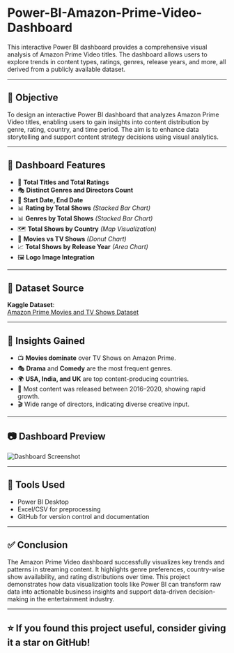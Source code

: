 # Power-BI-Amazon-Prime-Video-Dashboard
This interactive Power BI dashboard provides a comprehensive visual analysis of Amazon Prime Video titles. The dashboard allows users to explore trends in content types, ratings, genres, release years, and more, all derived from a publicly available dataset.

---

## 🎯 Objective

To design an interactive Power BI dashboard that analyzes Amazon Prime Video titles, enabling users to gain insights into content distribution by genre, rating, country, and time period. The aim is to enhance data storytelling and support content strategy decisions using visual analytics.

---

## 📌 Dashboard Features

- 🔢 **Total Titles and Total Ratings**
- 🎭 **Distinct Genres and Directors Count**
- 📅 **Start Date, End Date**
- 📊 **Rating by Total Shows** *(Stacked Bar Chart)*
- 📊 **Genres by Total Shows** *(Stacked Bar Chart)*
- 🗺️ **Total Shows by Country** *(Map Visualization)*
- 🍩 **Movies vs TV Shows** *(Donut Chart)*
- 📈 **Total Shows by Release Year** *(Area Chart)*
- 🖼️ **Logo Image Integration**

---

## 📂 Dataset Source

**Kaggle Dataset**:  
[Amazon Prime Movies and TV Shows Dataset](https://www.kaggle.com/datasets/shivamb/amazon-prime-movies-and-tv-shows)

---
## 🧠 Insights Gained


- 📺 **Movies dominate** over TV Shows on Amazon Prime.
- 🎭 **Drama** and **Comedy** are the most frequent genres.
- 🌍 **USA, India, and UK** are top content-producing countries.
- 📅 Most content was released between 2016–2020, showing rapid growth.
- 🎬 Wide range of directors, indicating diverse creative input.

---

## 📷 Dashboard Preview

![Dashboard Screenshot]()

---


## 🔧 Tools Used

- Power BI Desktop
- Excel/CSV for preprocessing
- GitHub for version control and documentation

---

## ✅ Conclusion

The Amazon Prime Video dashboard successfully visualizes key trends and patterns in streaming content. It highlights genre preferences, country-wise show availability, and rating distributions over time. This project demonstrates how data visualization tools like Power BI can transform raw data into actionable business insights and support data-driven decision-making in the entertainment industry.

---

  ## ⭐️ If you found this project useful, consider giving it a star on GitHub!
